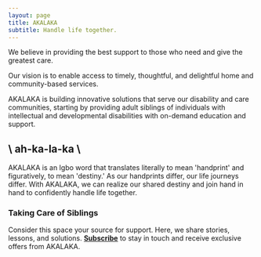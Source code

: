 ```yaml
---
layout: page
title: AKALAKA
subtitle: Handle life together.
---
```

We believe in providing the best support to those who need and give the greatest care.

Our vision is to enable access to timely, thoughtful, and delightful home and community-based services.

AKALAKA is building innovative solutions that serve our disability and care communities, starting by providing adult siblings of individuals with intellectual and developmental disabilities with on-demand education and support.

## \ ah-ka-la-ka \ 
AKALAKA is an Igbo word that translates literally to mean 'handprint' and figuratively, to mean 'destiny.' As our handprints differ, our life journeys differ. With AKALAKA, we can realize our shared destiny and join hand in hand to confidently handle life together.

### Taking Care of Siblings

Consider this space your source for support. Here, we share stories, lessons, and solutions. **[Subscribe](http://eepurl.com/hOzLdn)** to stay in touch and receive exclusive offers from AKALAKA.
